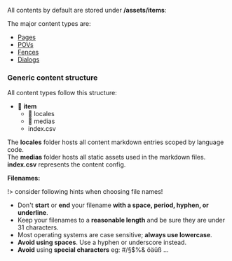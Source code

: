 All contents by default are stored under **/assets/items**:

The major content types are:

- [Pages](#pages)
- [POVs](#povs)
- [Fences](#fences)
- [Dialogs](#dialogs)

### Generic content structure

All content types follow this structure:

- :open_file_folder: **item**
  - :file_folder: locales
  - :file_folder: medias
  - index.csv

The **locales** folder hosts all content markdown entries scoped by language code.\
The **medias** folder hosts all static assets used in the markdown files.\
**index.csv** represents the content config.

**Filenames:**

!> consider following hints when choosing file names!

- Don't **start** or **end** your filename **with a space, period, hyphen, or underline**.
- Keep your filenames to a **reasonable length** and be sure they are under 31 characters.
- Most operating systems are case sensitive; **always use lowercase**.
- **Avoid using spaces**. Use a hyphen or underscore instead.
- **Avoid** using **special characters** eg: #/§$%& öäüß ...
